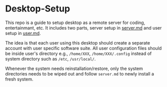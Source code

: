 # Desktop-Setup
This repo is a guide to setup desktop as a remote server for coding, entertainmant, etc. It includes two parts, server setup in [server.md](https://github.com/alexanderzjs/Desktop-Setup/blob/main/system.md) and user setup in [user.md](https://github.com/alexanderzjs/Desktop-Setup/blob/main/user.md).

The idea is that each user using this desktop should create a separate account with user specific software suite. All user configuration files should be inside user's directory e.g., `/home/XXX`, `/home/XXX/.config` instead of system directory such as `/etc`, `/usr/local/`.

Whenever the system needs reinstallation/restore, only the system directories needs to be wiped out and follow `server.md` to newly install a fresh system.
